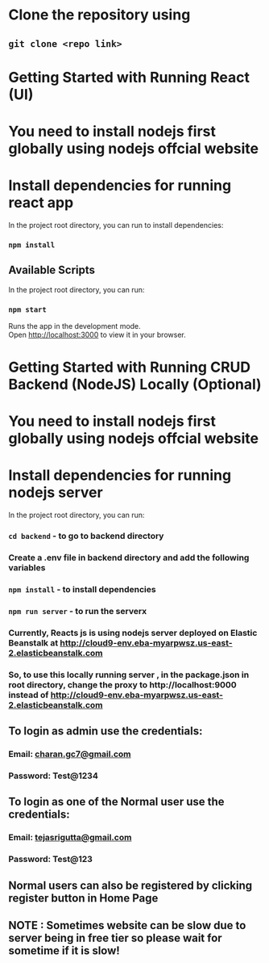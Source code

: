 # Clone the repository using

## `git clone <repo link>`

# Getting Started with Running React (UI)

# You need to install nodejs first globally using nodejs offcial website

# Install dependencies for running react app

In the project root directory, you can run to install dependencies:

### `npm install`

## Available Scripts

In the project root directory, you can run:

### `npm start`

Runs the app in the development mode.\
Open [http://localhost:3000](http://localhost:3000) to view it in your browser.

# Getting Started with Running CRUD Backend (NodeJS) Locally (Optional)

# You need to install nodejs first globally using nodejs offcial website

# Install dependencies for running nodejs server

In the project root directory, you can run:

### `cd backend` - to go to backend directory

### Create a .env file in backend directory and add the following variables



### `npm install` - to install dependencies

### `npm run server` - to run the serverx

### Currently, Reacts js is using nodejs server deployed on Elastic Beanstalk at http://cloud9-env.eba-myarpwsz.us-east-2.elasticbeanstalk.com

### So, to use this locally running server , in the package.json in root directory, change the proxy to http://localhost:9000 instead of http://cloud9-env.eba-myarpwsz.us-east-2.elasticbeanstalk.com

## To login as admin use the credentials:

### Email: charan.gc7@gmail.com

### Password: Test@1234

## To login as one of the Normal user use the credentials:

### Email: tejasrigutta@gmail.com

### Password: Test@123

## Normal users can also be registered by clicking register button in Home Page

## NOTE : Sometimes website can be slow due to server being in free tier so please wait for sometime if it is slow!
